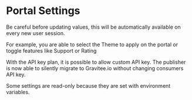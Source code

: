 # Portal Settings

Be careful before updating values, this will be automatically available on every new user session.

For example, you are able to select the Theme to apply on the portal or toggle features like Support or Rating

With the API key plan, it is possible to allow custom API key. The publisher is now able to silently migrate to Gravitee.io without changing consumers API key.

Some settings are read-only because they are set with environment variables.
